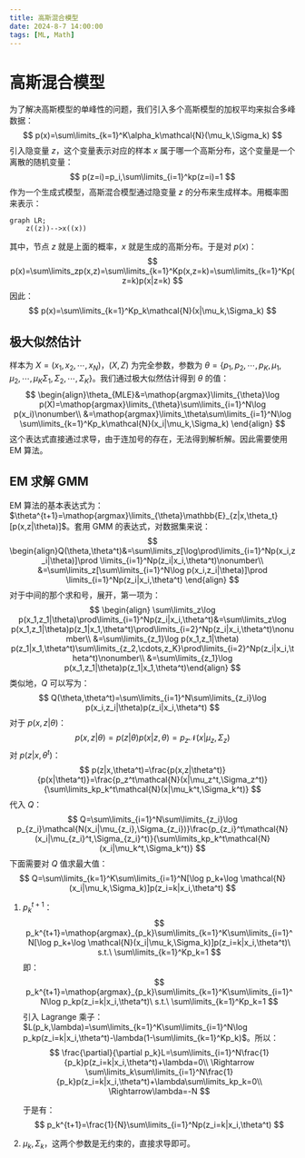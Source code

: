 ```yaml
---
title: 高斯混合模型
date: 2024-8-7 14:00:00
tags: [ML, Math]
---
```

# 高斯混合模型

为了解决高斯模型的单峰性的问题，我们引入多个高斯模型的加权平均来拟合多峰数据：
$$
p(x)=\sum\limits_{k=1}^K\alpha_k\mathcal{N}(\mu_k,\Sigma_k)
$$
引入隐变量 $z$，这个变量表示对应的样本 $x$ 属于哪一个高斯分布，这个变量是一个离散的随机变量：
$$
p(z=i)=p_i,\sum\limits_{i=1}^kp(z=i)=1
$$
作为一个生成式模型，高斯混合模型通过隐变量 $z$ 的分布来生成样本。用概率图来表示：

```mermaid
graph LR;
	z((z))-->x((x))
```

其中，节点 $z$ 就是上面的概率，$x$ 就是生成的高斯分布。于是对 $p(x)$：
$$
p(x)=\sum\limits_zp(x,z)=\sum\limits_{k=1}^Kp(x,z=k)=\sum\limits_{k=1}^Kp(z=k)p(x|z=k)
$$
因此：
$$
p(x)=\sum\limits_{k=1}^Kp_k\mathcal{N}(x|\mu_k,\Sigma_k)
$$

## 极大似然估计

样本为 $X=(x_1,x_2,\cdots,x_N)$，$ (X,Z)$ 为完全参数，参数为 $\theta=\{p_1,p_2,\cdots,p_K,\mu_1,\mu_2,\cdots,\mu_K\Sigma_1,\Sigma_2,\cdots,\Sigma_K\}$。我们通过极大似然估计得到 $\theta$ 的值：
$$
\begin{align}\theta_{MLE}&=\mathop{argmax}\limits_{\theta}\log p(X)=\mathop{argmax}\limits_{\theta}\sum\limits_{i=1}^N\log p(x_i)\nonumber\\
&=\mathop{argmax}\limits_\theta\sum\limits_{i=1}^N\log \sum\limits_{k=1}^Kp_k\mathcal{N}(x_i|\mu_k,\Sigma_k)
\end{align}
$$
这个表达式直接通过求导，由于连加号的存在，无法得到解析解。因此需要使用 EM 算法。

## EM 求解 GMM

EM 算法的基本表达式为：$\theta^{t+1}=\mathop{argmax}\limits_{\theta}\mathbb{E}_{z|x,\theta_t}[p(x,z|\theta)]$。套用 GMM 的表达式，对数据集来说：
$$
\begin{align}Q(\theta,\theta^t)&=\sum\limits_z[\log\prod\limits_{i=1}^Np(x_i,z_i|\theta)]\prod \limits_{i=1}^Np(z_i|x_i,\theta^t)\nonumber\\
&=\sum\limits_z[\sum\limits_{i=1}^N\log p(x_i,z_i|\theta)]\prod \limits_{i=1}^Np(z_i|x_i,\theta^t)
\end{align}
$$
对于中间的那个求和号，展开，第一项为：
$$
\begin{align}
\sum\limits_z\log p(x_1,z_1|\theta)\prod\limits_{i=1}^Np(z_i|x_i,\theta^t)&=\sum\limits_z\log p(x_1,z_1|\theta)p(z_1|x_1,\theta^t)\prod\limits_{i=2}^Np(z_i|x_i,\theta^t)\nonumber\\
&=\sum\limits_{z_1}\log p(x_1,z_1|\theta)
p(z_1|x_1,\theta^t)\sum\limits_{z_2,\cdots,z_K}\prod\limits_{i=2}^Np(z_i|x_i,\theta^t)\nonumber\\
&=\sum\limits_{z_1}\log p(x_1,z_1|\theta)p(z_1|x_1,\theta^t)\end{align}
$$
类似地，$Q$ 可以写为：
$$
Q(\theta,\theta^t)=\sum\limits_{i=1}^N\sum\limits_{z_i}\log p(x_i,z_i|\theta)p(z_i|x_i,\theta^t)
$$
对于 $p(x,z|\theta)$：
$$
p(x,z|\theta)=p(z|\theta)p(x|z,\theta)=p_z\mathcal{N}(x|\mu_z,\Sigma_z)
$$
对 $p(z|x,\theta^t)$：
$$
p(z|x,\theta^t)=\frac{p(x,z|\theta^t)}{p(x|\theta^t)}=\frac{p_z^t\mathcal{N}(x|\mu_z^t,\Sigma_z^t)}{\sum\limits_kp_k^t\mathcal{N}(x|\mu_k^t,\Sigma_k^t)}
$$
代入 $Q$：
$$
Q=\sum\limits_{i=1}^N\sum\limits_{z_i}\log p_{z_i}\mathcal{N(x_i|\mu_{z_i},\Sigma_{z_i})}\frac{p_{z_i}^t\mathcal{N}(x_i|\mu_{z_i}^t,\Sigma_{z_i}^t)}{\sum\limits_kp_k^t\mathcal{N}(x_i|\mu_k^t,\Sigma_k^t)}
$$
下面需要对 $Q$ 值求最大值：
$$
Q=\sum\limits_{k=1}^K\sum\limits_{i=1}^N[\log p_k+\log \mathcal{N}(x_i|\mu_k,\Sigma_k)]p(z_i=k|x_i,\theta^t)
$$

1.  $p_k^{t+1}$：
    $$
    p_k^{t+1}=\mathop{argmax}_{p_k}\sum\limits_{k=1}^K\sum\limits_{i=1}^N[\log p_k+\log \mathcal{N}(x_i|\mu_k,\Sigma_k)]p(z_i=k|x_i,\theta^t)\ s.t.\ \sum\limits_{k=1}^Kp_k=1
    $$
    即：
    $$
    p_k^{t+1}=\mathop{argmax}_{p_k}\sum\limits_{k=1}^K\sum\limits_{i=1}^N\log p_kp(z_i=k|x_i,\theta^t)\ s.t.\ \sum\limits_{k=1}^Kp_k=1
    $$
    引入 Lagrange 乘子：$L(p_k,\lambda)=\sum\limits_{k=1}^K\sum\limits_{i=1}^N\log p_kp(z_i=k|x_i,\theta^t)-\lambda(1-\sum\limits_{k=1}^Kp_k)$。所以：
    $$
    \frac{\partial}{\partial p_k}L=\sum\limits_{i=1}^N\frac{1}{p_k}p(z_i=k|x_i,\theta^t)+\lambda=0\\
    \Rightarrow \sum\limits_k\sum\limits_{i=1}^N\frac{1}{p_k}p(z_i=k|x_i,\theta^t)+\lambda\sum\limits_kp_k=0\\
    \Rightarrow\lambda=-N
    $$
    
    于是有：
    $$
    p_k^{t+1}=\frac{1}{N}\sum\limits_{i=1}^Np(z_i=k|x_i,\theta^t)
    $$
    
2.  $\mu_k,\Sigma_k$，这两个参数是无约束的，直接求导即可。